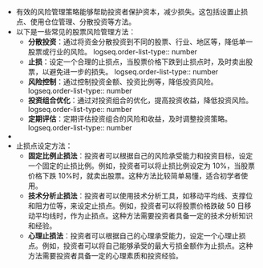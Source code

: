 - 有效的风险管理策略能够帮助投资者保护资本，减少损失。这包括设置止损点、使用仓位管理、分散投资等方法。
- 以下是一些常见的股票风险管理方法：
	- **分散投资**：通过将资金分散投资到不同的股票、行业、地区等，降低单一股票或行业的风险。
	  logseq.order-list-type:: number
	- **止损**：设定一个合理的止损点，当股票价格下跌到止损点时，及时卖出股票，以避免进一步的损失。
	  logseq.order-list-type:: number
	- **风险控制**：通过控制投资金额、投资比例等，降低投资风险。
	  logseq.order-list-type:: number
	- **投资组合优化**：通过对投资组合的优化，提高投资收益，降低投资风险。
	  logseq.order-list-type:: number
	- **定期评估**：定期评估投资组合的风险和收益，及时调整投资策略。
	  logseq.order-list-type:: number
-
- 止损点设定方法：
	- **固定比例止损法**：投资者可以根据自己的风险承受能力和投资目标，设定一个固定的止损比例。例如，投资者可以将止损比例设定为 10%，当股票价格下跌 10%时，就卖出股票。这种方法比较简单易懂，适合初学者使用。
	- **技术分析止损法**：投资者可以使用技术分析工具，如移动平均线、支撑位和阻力位等，来设定止损点。例如，投资者可以将股票价格跌破 50 日移动平均线时，作为止损点。这种方法需要投资者具备一定的技术分析知识和经验。
	- **心理止损法**：投资者可以根据自己的心理承受能力，设定一个心理止损点。例如，投资者可以将自己能够承受的最大亏损金额作为止损点。这种方法需要投资者具备一定的心理素质和投资经验。